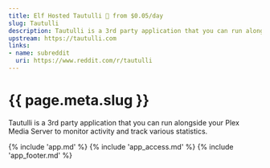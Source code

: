 ```yaml
---
title: Elf Hosted Tautulli 🧝 from $0.05/day
slug: Tautulli
description: Tautulli is a 3rd party application that you can run alongside your Plex Media Server to monitor activity and track various statistics
upstream: https://tautulli.com
links:
- name: subreddit
  uri: https://www.reddit.com/r/tautulli
---
```


# {{ page.meta.slug }}

Tautulli is a 3rd party application that you can run alongside your Plex Media Server to monitor activity and track various statistics.

{% include 'app.md' %}
{% include 'app_access.md' %}
{% include 'app_footer.md' %}